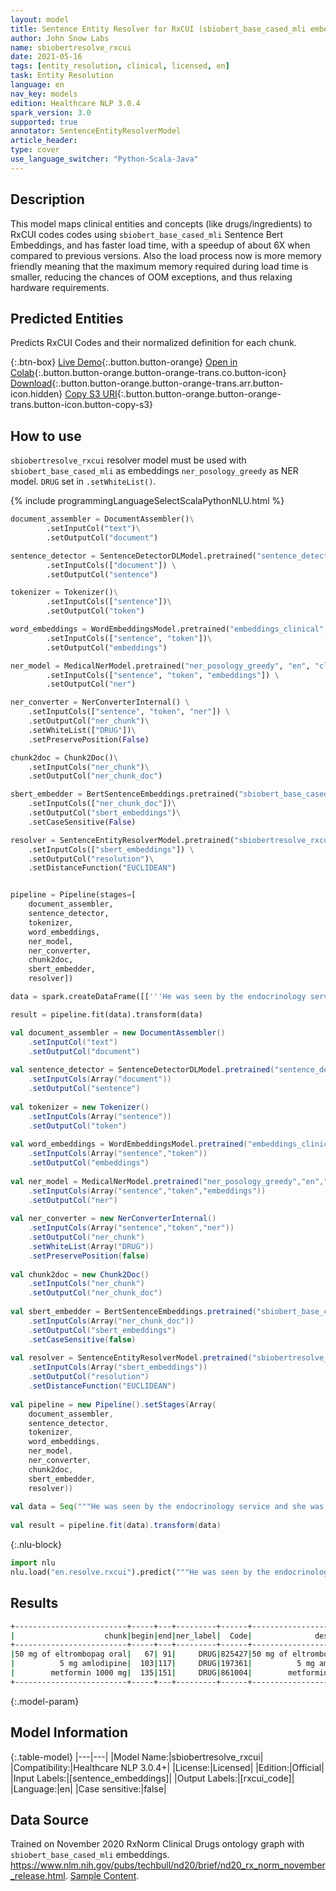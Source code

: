 ```yaml
---
layout: model
title: Sentence Entity Resolver for RxCUI (sbiobert_base_cased_mli embeddings)
author: John Snow Labs
name: sbiobertresolve_rxcui
date: 2021-05-16
tags: [entity_resolution, clinical, licensed, en]
task: Entity Resolution
language: en
nav_key: models
edition: Healthcare NLP 3.0.4
spark_version: 3.0
supported: true
annotator: SentenceEntityResolverModel
article_header:
type: cover
use_language_switcher: "Python-Scala-Java"
---
```


## Description

This model maps clinical entities and concepts (like drugs/ingredients) to RxCUI codes codes using `sbiobert_base_cased_mli` Sentence Bert Embeddings, and has faster load time, with a speedup of about 6X when compared to previous versions. Also the load process now is more memory friendly meaning that the maximum memory required during load time is smaller, reducing the chances of OOM exceptions, and thus relaxing hardware requirements.

## Predicted Entities

Predicts RxCUI Codes and their normalized definition for each chunk.

{:.btn-box}
[Live Demo](https://nlp.johnsnowlabs.com/demos){:.button.button-orange}
[Open in Colab](https://colab.research.google.com/github/JohnSnowLabs/spark-nlp-workshop/blob/master/tutorials/Certification_Trainings/Healthcare/3.Clinical_Entity_Resolvers.ipynb){:.button.button-orange.button-orange-trans.co.button-icon}
[Download](https://s3.amazonaws.com/auxdata.johnsnowlabs.com/clinical/models/sbiobertresolve_rxcui_en_3.0.4_3.0_1621189488426.zip){:.button.button-orange.button-orange-trans.arr.button-icon.hidden}
[Copy S3 URI](s3://auxdata.johnsnowlabs.com/clinical/models/sbiobertresolve_rxcui_en_3.0.4_3.0_1621189488426.zip){:.button.button-orange.button-orange-trans.button-icon.button-copy-s3}

## How to use

```sbiobertresolve_rxcui``` resolver model must be used with ```sbiobert_base_cased_mli``` as embeddings ```ner_posology_greedy``` as NER model. ```DRUG``` set in ```.setWhiteList()```.

<div class="tabs-box" markdown="1">
{% include programmingLanguageSelectScalaPythonNLU.html %}

```python
document_assembler = DocumentAssembler()\
		.setInputCol("text")\
		.setOutputCol("document")

sentence_detector = SentenceDetectorDLModel.pretrained("sentence_detector_dl_healthcare", "en", "clinical/models") \
		.setInputCols(["document"]) \
		.setOutputCol("sentence")

tokenizer = Tokenizer()\
		.setInputCols(["sentence"])\
		.setOutputCol("token")

word_embeddings = WordEmbeddingsModel.pretrained("embeddings_clinical", "en", "clinical/models")\
		.setInputCols(["sentence", "token"])\
		.setOutputCol("embeddings")

ner_model = MedicalNerModel.pretrained("ner_posology_greedy", "en", "clinical/models") \
		.setInputCols(["sentence", "token", "embeddings"]) \
		.setOutputCol("ner")

ner_converter = NerConverterInternal() \
    .setInputCols(["sentence", "token", "ner"]) \
    .setOutputCol("ner_chunk")\
    .setWhiteList(["DRUG"])\
    .setPreservePosition(False)

chunk2doc = Chunk2Doc()\
    .setInputCols("ner_chunk")\
    .setOutputCol("ner_chunk_doc")

sbert_embedder = BertSentenceEmbeddings.pretrained("sbiobert_base_cased_mli","en","clinical/models")\
    .setInputCols(["ner_chunk_doc"])\
    .setOutputCol("sbert_embeddings")\
    .setCaseSensitive(False)

resolver = SentenceEntityResolverModel.pretrained("sbiobertresolve_rxcui","en", "clinical/models") \
    .setInputCols(["sbert_embeddings"]) \
    .setOutputCol("resolution")\
    .setDistanceFunction("EUCLIDEAN")


pipeline = Pipeline(stages=[
    document_assembler,
    sentence_detector,
    tokenizer,
    word_embeddings,
    ner_model,
    ner_converter,
    chunk2doc,
    sbert_embedder,
    resolver])

data = spark.createDataFrame([['''He was seen by the endocrinology service and she was discharged on 50 mg of eltrombopag oral at night, 5 mg amlodipine with meals, and metformin 1000 mg two times a day.''']]).toDF("text")

result = pipeline.fit(data).transform(data)
```
```scala
val document_assembler = new DocumentAssembler()
	.setInputCol("text")
	.setOutputCol("document")
	
val sentence_detector = SentenceDetectorDLModel.pretrained("sentence_detector_dl_healthcare","en","clinical/models")
	.setInputCols(Array("document"))
	.setOutputCol("sentence")
	
val tokenizer = new Tokenizer()
	.setInputCols(Array("sentence"))
	.setOutputCol("token")
	
val word_embeddings = WordEmbeddingsModel.pretrained("embeddings_clinical","en","clinical/models")
	.setInputCols(Array("sentence","token"))
	.setOutputCol("embeddings")
	
val ner_model = MedicalNerModel.pretrained("ner_posology_greedy","en","clinical/models")
	.setInputCols(Array("sentence","token","embeddings"))
	.setOutputCol("ner")
	
val ner_converter = new NerConverterInternal()
	.setInputCols(Array("sentence","token","ner"))
	.setOutputCol("ner_chunk")
	.setWhiteList(Array("DRUG"))
	.setPreservePosition(false)
	
val chunk2doc = new Chunk2Doc()
	.setInputCols("ner_chunk")
	.setOutputCol("ner_chunk_doc")
	
val sbert_embedder = BertSentenceEmbeddings.pretrained("sbiobert_base_cased_mli","en","clinical/models")
	.setInputCols(Array("ner_chunk_doc"))
	.setOutputCol("sbert_embeddings")
	.setCaseSensitive(false)
	
val resolver = SentenceEntityResolverModel.pretrained("sbiobertresolve_rxcui","en","clinical/models")
	.setInputCols(Array("sbert_embeddings"))
	.setOutputCol("resolution")
	.setDistanceFunction("EUCLIDEAN")
	
val pipeline = new Pipeline().setStages(Array(
    document_assembler, 
    sentence_detector, 
    tokenizer, 
    word_embeddings, 
    ner_model, 
    ner_converter, 
    chunk2doc, 
    sbert_embedder, 
    resolver))
	
val data = Seq("""He was seen by the endocrinology service and she was discharged on 50 mg of eltrombopag oral at night,5 mg amlodipine with meals,and metformin 1000 mg two times a day.""").toDF("text")
	
val result = pipeline.fit(data).transform(data) 
```


{:.nlu-block}
```python
import nlu
nlu.load("en.resolve.rxcui").predict("""He was seen by the endocrinology service and she was discharged on 50 mg of eltrombopag oral at night, 5 mg amlodipine with meals, and metformin 1000 mg two times a day""")
```

</div>

## Results

```bash
+-------------------------+-----+---+---------+------+-------------------------+------------------------------------------------------------+
|                    chunk|begin|end|ner_label|  Code|              description|                                                 resolutions|
+-------------------------+-----+---+---------+------+-------------------------+------------------------------------------------------------+
|50 mg of eltrombopag oral|   67| 91|     DRUG|825427|50 mg of eltrombopag oral|eltrombopag 50 MG Oral Tablet:::alpelisib 50 MG Oral Tabl...|
|          5 mg amlodipine|  103|117|     DRUG|197361|          5 mg amlodipine|amlodipine 5 MG Oral Tablet:::levamlodipine 5 MG Oral Tab...|
|        metformin 1000 mg|  135|151|     DRUG|861004|        metformin 1000 mg|metformin hydrochloride 1000 MG Oral Tablet:::cefepime 10...|
+-------------------------+-----+---+---------+------+-------------------------+------------------------------------------------------------+
```

{:.model-param}
## Model Information

{:.table-model}
|---|---|
|Model Name:|sbiobertresolve_rxcui|
|Compatibility:|Healthcare NLP 3.0.4+|
|License:|Licensed|
|Edition:|Official|
|Input Labels:|[sentence_embeddings]|
|Output Labels:|[rxcui_code]|
|Language:|en|
|Case sensitive:|false|

## Data Source

Trained on November 2020 RxNorm Clinical Drugs ontology graph with ``sbiobert_base_cased_mli`` embeddings.
https://www.nlm.nih.gov/pubs/techbull/nd20/brief/nd20_rx_norm_november_release.html.
[Sample Content](https://rxnav.nlm.nih.gov/REST/rxclass/class/byRxcui.json?rxcui=1000000).